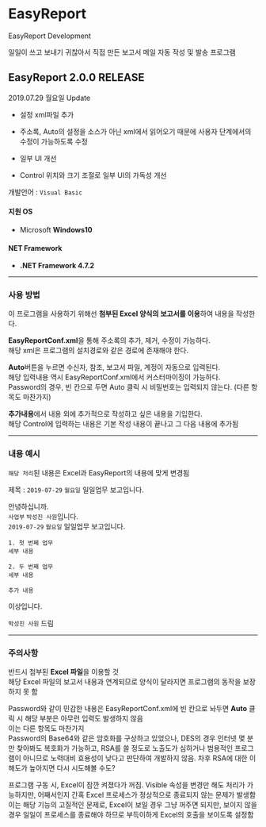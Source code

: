 # EasyReport  
EasyReport Development  

일일이 쓰고 보내기 귀찮아서 직접 만든 보고서 메일 자동 작성 및 발송 프로그램  

## EasyReport 2.0.0 RELEASE 

2019.07.29 월요일 Update

+ 설정 xml파일 추가
- 주소록, Auto의 설정을 소스가 아닌 xml에서 읽어오기 때문에 사용자 단계에서의 수정이 가능하도록 수정

+ 일부 UI 개선
- Control 위치와 크기 조절로 일부 UI의 가독성 개선

개발언어 : `Visual Basic`  

#### 지원 OS  
+ Microsoft **Windows10**  
  
#### NET Framework  
+ **.NET Framework 4.7.2**  

---  
### 사용 방법  
이 프로그램을 사용하기 위해선 **첨부된 Excel 양식의 보고서를 이용**하여 내용을 작성한다.  

**EasyReportConf.xml**을 통해 주소록의 추가, 제거, 수정이 가능하다.  
해당 xml은 프로그램의 설치경로와 같은 경로에 존재해야 한다.

**Auto**버튼을 누르면 수신자, 참조, 보고서 파일, 계정이 자동으로 입력된다.  
해당 입력내용 역시 EasyReportConf.xml에서 커스터마이징이 가능하다.  
Password의 경우, 빈 칸으로 두면 Auto 클릭 시 비밀번호는 입력되지 않는다. (다른 항목도 마찬가지)

**추가내용**에서 내용 외에 추가적으로 작성하고 싶은 내용을 기입한다.  
해당 Control에 입력하는 내용은 기본 작성 내용이 끝나고 그 다음 내용에 추가됨

---
### 내용 예시  
`해당 처리`된 내용은 Excel과 EasyReport의 내용에 맞게 변경됨

제목 : `2019-07-29` `월요일` 일일업무 보고입니다.  

안녕하십니까.  
`사업부` `박성진 사원`입니다.  
`2019-07-29` `월요일` 일일업무 보고입니다.  

`1. 첫 번쩨 업무`  
`세부 내용`  

`2. 두 번째 업무`  
`세부 내용`  

`추가 내용`  

이상입니다.  

`박성진 사원` 드림  


---
### 주의사항  
반드시 첨부된 **Excel 파일**을 이용할 것  
해당 Excel 파일의 보고서 내용과 연계되므로 양식이 달라지면 프로그램의 동작을 보장하지 못 함  

Password와 같이 민감한 내용은 EasyReportConf.xml에 빈 칸으로 놔두면 **Auto** 클릭 시 해당 부분은 아무런 입력도 발생하지 않음  
이는 다른 항목도 마찬가지  
Password의 Base64와 같은 암호화를 구상하고 있었으나, DES의 경우 인터넷 몇 분만 찾아봐도 복호화가 가능하고, RSA를 쓸 정도로 노출도가 심하거나 범용적인 프로그램이 아니므로 노력대비 효용성이 낮다고 판단하여 개발하지 않음. 차후 RSA에 대한 이해도가 높아지면 다시 시도해볼 수도?  

프로그램 구동 시, Excel이 잠깐 켜졌다가 꺼짐. Visible 속성을 변경만 해도 처리가 가능하지만, 어째서인지 간혹 Excel 프로세스가 정상적으로 종료되지 않는 문제가 발생함  
이는 해당 기능의 고질적인 문제로, Excel이 보일 경우 그냥 꺼주면 되지만, 보이지 않을 경우 일일이 프로세스를 종료해야 하므로 부득이하게 Excel의 호출을 보이도록 설정함
